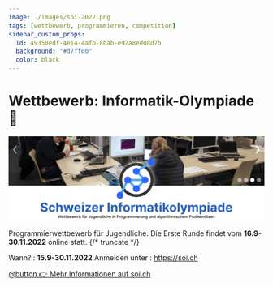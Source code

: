 ```yaml
---
image: ./images/soi-2022.png
tags: [wettbewerb, programmieren, competition]
sidebar_custom_props:
  id: 49350edf-4e14-4afb-8bab-e92a8ed08d7b
  background: "#d7ff00"
  color: black
---
```


# Wettbewerb: Informatik-Olympiade 🚀

![](images/soi-2022.png)

Programmierwettbewerb für Jugendliche. Die Erste Runde findet vom **16.9-30.11.2022** online statt.
{/* truncate */}

Wann?
: **15.9-30.11.2022**
Anmelden unter
: https://soi.ch


[@button 👉 Mehr Informationen auf soi.ch](https://soi.ch)